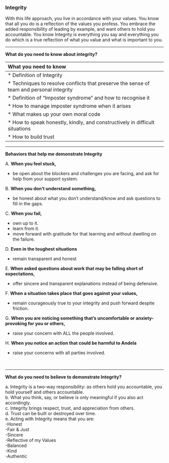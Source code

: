 ### **Integrity**

With this life approach, you live in accordance with your values. You know that all you do is a reflection of the values you profess. You embrace the added responsibility of leading by example, and want others to hold you accountable. You know Integrity is everything you say and everything you do which is a true reflection of what you value and what is important to you.


-----

**What do you need to know about integrity?**

| What you need to know  | 
|:---------|
| * Definition of Integrity|
| * Techniques to resolve conflicts that preserve the sense of team and personal integrity|
| * Definition of “Imposter syndrome” and how to recognise it|
| * How to manage imposter syndrome when it arises|
| * What makes up your own moral code|
| * How to speak honestly, kindly, and constructively in difficult situations|
| * How to build trust|

-----

**Behaviors that help me demonstrate Integrity**

A. **When you feel stuck,** 
- be open about the blockers and challenges you are facing, and ask for help from your support system.

B. **When you don't understand something,**
- be honest about what you don’t understand/know and ask questions to fill in the gaps.

C. **When you fail,**
- own up to it.
- learn from it.
- move forward with gratitude for that learning and without dwelling on the failure.

D. **Even in the toughest situations**
- remain transparent and honest

E. **When asked questions about work that may be falling short of expectations,**
- offer sincere and transparent explanations instead of being defensive.

F. **When a situation takes place that goes against your values,**
- remain courageously true to your integrity and push forward despite friction.

G. **When you are noticing something that’s uncomfortable or anxiety-provoking for you or others,**
- raise your concern with ALL the people involved.

H. **When you notice an action that could be harmful to Andela**
- raise your concerns with all parties involved.

<br />

-------

**What do you need to believe to demonstrate Integrity?**

a. Integrity is a two-way responsibility: as others hold you accountable, you hold yourself and others accountable. <br />
b. What you think, say, or believe is only meaningful if you also act accordingly. <br />
c. Integrity brings respect, trust, and appreciation from others. <br />
d. Trust can be built or destroyed over time. <br />
e. Acting with Integrity means that you are: <br />
-Honest <br />
-Fair & Just <br />
-Sincere <br />
-Reflective of my Values <br />
-Balanced <br />
-Kind <br />
-Authentic <br />



